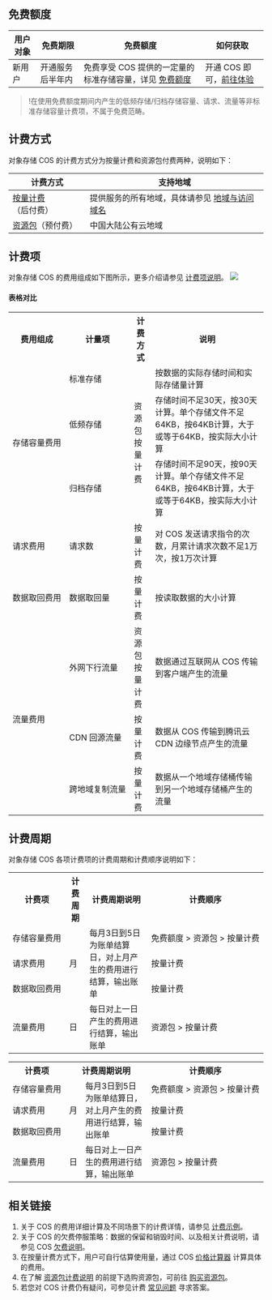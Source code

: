 ## 免费额度

| 用户对象 | 免费期限 | 免费额度	 |如何获取|
|---------|---------|---------|------|
| 新用户 | 开通服务后半年内 | 免费享受 COS 提供的一定量的标准存储容量，详见 [免费额度](https://cloud.tencent.com/document/product/436/38179?!editLang=zh&!preview)	 |开通 COS 即可，[前往体验](https://console.cloud.tencent.com/cos5)

> !在使用免费额度期间内产生的低频存储/归档存储容量、请求、流量等非标准存储容量计费项，不属于免费范畴。


## 计费方式

对象存储 COS 的计费方式分为按量计费和资源包付费两种，说明如下：

| 计费方式           | 支持地域                                                     |
| ------------------ | ------------------------------------------------------------ |
| [按量计费](https://cloud.tencent.com/document/product/436/38177?!editLang=zh&!preview)（后付费）| 提供服务的所有地域，具体请参见 [地域与访问域名](https://cloud.tencent.com/document/product/436/6224) |
| [资源包](https://cloud.tencent.com/document/product/436/38178?!editLang=zh&!preview)（预付费）   | 中国大陆公有云地域                                           |


## 计费项

对象存储 COS 的费用组成如下图所示，更多介绍请参见 [计费项说明](https://cloud.tencent.com/document/product/436/38057?!editLang=zh&!preview)。
![](https://main.qcloudimg.com/raw/df429c8b2291ecae2331c81d1b517ad6.png)

#### 表格对比

<table>
   <tr>
      <th>费用组成</td>
      <th>计量项</td>
      <th>计费方式</td>
      <th>说明</td>
   </tr>
   <tr>
      <td rowspan="3">存储容量费用</td>
      <td>标准存储</td>
      <td rowspan="3">资源包<br>按量计费</td>
      <td>按数据的实际存储时间和实际存储量计算</td>
   </tr>
   <tr>
      <td>低频存储</td>
      <td>存储时间不足30天，按30天计算。单个存储文件不足64KB，按64KB计算，大于或等于64KB，按实际大小计算</td>
   </tr>
   <tr>
      <td>归档存储</td>
      <td>存储时间不足90天，按90天计算。单个存储文件不足64KB，按64KB计算，大于或等于64KB，按实际大小计算</td>
   </tr>
   <tr>
      <td>请求费用</td>
      <td>请求数</td>
      <td>按量计费</td>
      <td>对 COS 发送请求指令的次数，月累计请求次数不足1万次，按1万次计算</td>
   </tr>
   <tr>
      <td nowrap="nowrap">数据取回费用</td>
      <td>数据取回量</td>
      <td>按量计费</td>
      <td>按读取数据的大小计算</td>
   </tr>
   <tr>
      <td rowspan="3">流量费用</td>
      <td>外网下行流量</td>
      <td>资源包<br>按量计费</td>
      <td>数据通过互联网从 COS 传输到客户端产生的流量</td>
   </tr>
   <tr>
      <td>CDN 回源流量</td>
      <td>按量计费</td>
      <td>数据从 COS 传输到腾讯云 CDN 边缘节点产生的流量</td>
   </tr>
   <tr>
      <td nowrap="nowrap">跨地域复制流量</td>
      <td>按量计费</td>
      <td>数据从一个地域存储桶传输到另一个地域存储桶产生的流量</td>
   </tr>
</table>





## 计费周期

对象存储 COS 各项计费项的计费周期和计费顺序说明如下：

<table>
   <tr>
      <th>计费项</th>
      <th>计费周期</th>
      <th>计费周期说明</th>
      <th>计费顺序</th>
   </tr>
   <tr>
      <td nowrap="nowrap">存储容量费用</td>
      <td rowspan="3">月</td>
      <td rowspan="3">每月3日到5日为账单结算日，对上月产生的费用进行结算，输出账单</td>
      <td nowrap="nowrap">免费额度 > 资源包 > 按量计费</td>
   </tr>
   <tr>
      <td>请求费用</td>
      <td>按量计费</td>
   </tr>
   <tr>
      <td  nowrap="nowrap">数据取回费用</td>
      <td>按量计费</td>
   </tr>
   <tr>
      <td>流量费用</td>
      <td>日</td>
      <td>每日对上一日产生的费用进行结算，输出账单</td>
      <td>资源包 > 按量计费</td>
   </tr>
</table>


<table>
   <tr>
      <th>计费项</th>
      <th colspan="2">计费周期说明</th>
      <th>计费顺序</th>
   </tr>
   <tr>
      <td nowrap="nowrap">存储容量费用</td>
      <td rowspan="3">月</td>
      <td rowspan="3">每月3日到5日为账单结算日，对上月产生的费用进行结算，输出账单</td>
      <td nowrap="nowrap">免费额度 > 资源包 > 按量计费</td>
   </tr>
   <tr>
      <td>请求费用</td>
      <td>按量计费</td>
   </tr>
   <tr>
      <td  nowrap="nowrap">数据取回费用</td>
      <td>按量计费</td>
   </tr>
   <tr>
      <td>流量费用</td>
      <td>日</td>
      <td>每日对上一日产生的费用进行结算，输出账单</td>
      <td>资源包 > 按量计费</td>
   </tr>
</table>





## 相关链接


1. 关于 COS 的费用详细计算及不同场景下的计费详情，请参见 [计费示例](https://cloud.tencent.com/document/product/436/38180?!editLang=zh&!preview)。
2. 关于 COS 的欠费停服策略：数据的保留和销毁时间、以及相关计费说明，请参见 COS [欠费说明](https://cloud.tencent.com/document/product/436/10044)。
3. 在按量计费方式下，用户可自行估算使用量，通过 COS [价格计算器](https://buy.cloud.tencent.com/price/cos/calculator) 计算具体的费用。
4. 在了解 [资源包计费说明](https://cloud.tencent.com/document/product/436/38178?!editLang=zh&!preview) 的前提下选购资源包，可前往 [购买资源包](https://buy.cloud.tencent.com/cos)。
5. 若您对 COS 计费仍有疑问，可参见计费 [常见问题](https://cloud.tencent.com/document/product/436/36524) 寻求答案。



